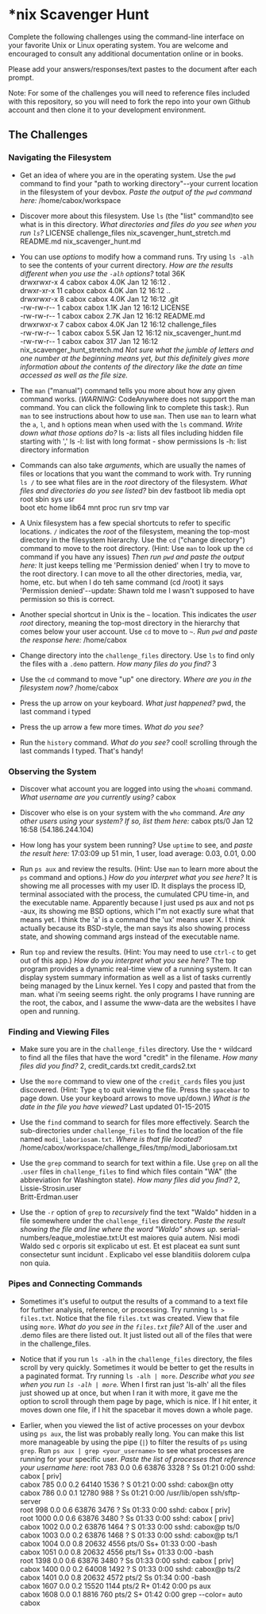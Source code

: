# *nix Scavenger Hunt

Complete the following challenges using the command-line interface on your favorite
Unix or Linux operating system. You are welcome and encouraged to consult any
additional documentation online or in books.

Please add your answers/responses/text pastes to the document after each prompt.

Note: For some of the challenges you will need to reference files included with
this repository, so you will need to fork the repo into your own Github account
and then clone it to your development environment.

## The Challenges

### Navigating the Filesystem

* Get an idea of where you are in the operating system. Use the `pwd` command to find your "path to working directory"--your current location in the filesystem of your devbox. 
*Paste the output of the `pwd` command here:*
/home/cabox/workspace

* Discover more about this filesystem. Use `ls` (the "list" command)to see what is in this directory.
*What directories and files do you see when you run `ls`?*
LICENSE    challenge_files        nix_scavenger_hunt_stretch.md                    
README.md  nix_scavenger_hunt.md

* You can use *options* to modify how a command runs. Try using `ls -alh` to see the contents of your current directory.
*How are the results different when you use the `-alh` options?*
total 36K                                                                                             
drwxrwxr-x  4 cabox cabox 4.0K Jan 12 16:12 .                                                         
drwxr-xr-x 11 cabox cabox 4.0K Jan 12 16:12 ..                                                        
drwxrwxr-x  8 cabox cabox 4.0K Jan 12 16:12 .git                                                      
-rw-rw-r--  1 cabox cabox 1.1K Jan 12 16:12 LICENSE                                                   
-rw-rw-r--  1 cabox cabox 2.7K Jan 12 16:12 README.md                                                 
drwxrwxr-x  7 cabox cabox 4.0K Jan 12 16:12 challenge_files                                           
-rw-rw-r--  1 cabox cabox 5.5K Jan 12 16:12 nix_scavenger_hunt.md                                     
-rw-rw-r--  1 cabox cabox  317 Jan 12 16:12 nix_scavenger_hunt_stretch.md 
*Not sure what the jumble of letters and one number at the beginning means yet, but this definitely gives more information about the contents of the directory like the date an time accessed as well as the file size.*

* The `man` ("manual") command tells you more about how any given command works. (*WARNING:* CodeAnywhere does not support the man command. You can click the following link to complete this task:). Run `man` to see instructions about how to use `man`. Then use `man` to learn what the `a`, `l`, and `h` options mean when used with the `ls` command. *Write down what those options do?*
ls -a: lists all files including hidden file starting with ','
ls -l: list with long format - show permissions
ls -h: list directory information

* Commands can also take *arguments*, which are usually the names of files or locations that you want the command to work with. Try running `ls /` to see what files are in the *root* directory of the filesystem. *What files and directories do you see listed?*
bin   dev  fastboot  lib    media  opt   root  sbin  sys  usr                                         
boot  etc  home      lib64  mnt    proc  run   srv   tmp  var 

* A Unix filesystem has a few special shortcuts to refer to specific locations. `/` indicates the *root* of the filesystem, meaning the top-most directory in the filesystem hierarchy. Use the `cd` ("change directory") command to move to the root directory. (Hint: Use `man` to look up the `cd` command if you have any issues) *Then run `pwd` and paste the output here:*
It just keeps telling me 'Permission denied' when I try to move to the root directory. I can move to all the other directories, media, var, home, etc. but when I do teh same command (cd /root) it says 'Permission denied'--update: Shawn told me I wasn't supposed to have permission so this is correct.


* Another special shortcut in Unix is the `~` location. This indicates the *user root* directory, meaning the top-most directory in the hierarchy that comes below your user account. Use `cd` to move to `~`. *Run `pwd` and paste the response here:* /home/cabox  

* Change directory into the `challenge_files` directory. Use `ls` to find only the files with a `.demo` pattern. *How many files do you find?* 3

* Use the `cd` command to move "up" one directory. *Where are you in the filesystem now?* /home/cabox  

* Press the up arrow on your keyboard. *What just happened?* pwd, the last command i typed

* Press the up arrow a few more times. *What do you see?*

* Run the `history` command. *What do you see?* cool! scrolling through the last commands I typed. That's handy!

### Observing the System

* Discover what account you are logged into using the `whoami` command. *What username are you currently using?* cabox

* Discover who else is on your system with the `who` command. *Are any other users using your system? If so, list them here:* cabox    pts/0        Jan 12 16:58 (54.186.244.104) 

* How long has your system been running? Use `uptime` to see, and *paste the result here:*
 17:03:09 up 51 min,  1 user,  load average: 0.03, 0.01, 0.00 

* Run `ps aux` and review the results. (Hint: Use `man` to learn more about the `ps` command and options.) *How do you interpret what you see here?*
It is showing me all processes with my user ID. It displays the process ID, terminal associated with the process, the cumulated CPU time-in, and the executable name. Apparently because I just used ps aux and not ps -aux, its showing me BSD options, which I"m not exactly sure what that means yet. I think the 'a' is a command the 'ux' means user X. I think actually because its BSD-style, the man says its also showing process state, and showing command args instead of the executable name.

* Run `top` and review the results. (Hint: You may need to use `ctrl-c` to get out of this app.) *How do you interpret what you see here?* 
The top program provides a dynamic real-time view of a running system. It can display system summary information as well as a list of tasks currently being managed by the Linux kernel. Yes I copy and pasted that from the man. what i'm seeing seems right. the only programs I have running are the root, the cabox, and I assume the www-data are the websites I have open and running.

### Finding and Viewing Files

* Make sure you are in the `challenge_files` directory. Use the `*` wildcard to find all the files that have the word "credit" in the filename. *How many files did you find?* 2, credit_cards.txt  credit_cards2.txt  

* Use the `more` command to view one of the `credit_cards` files you just discovered. (Hint: Type `q` to quit viewing the file. Press the `spacebar` to page down. Use your keyboard arrows to move up/down.) *What is the date in the file you have viewed?* Last updated 01-15-2015

* Use the `find` command to search for files more effectively. Search the sub-directories under `challenge_files` to find the location of the file named `modi_laboriosam.txt`. *Where is that file located?* /home/cabox/workspace/challenge_files/tmp/modi_laboriosam.txt 

* Use the `grep` command to search for text within a file. Use `grep` on all the `.user` files in `challenge_files` to find which files contain "WA" (the abbreviation for Washington state). *How many files did you find?*
2,
Lissie-Strosin.user                                                                
Britt-Erdman.user 

* Use the `-r` option of `grep` to *recursively* find the text "Waldo" hidden in a file somewhere under the `challenge_files` directory. *Paste the result showing the file and line where the word "Waldo" shows up.*
serial-numbers/eaque_molestiae.txt:Ut est maiores quia autem. Nisi modi Waldo sed c
orporis sit explicabo ut est. Et est placeat ea sunt sunt consectetur sunt incidunt
. Explicabo vel esse blanditiis dolorem culpa non quia. 

### Pipes and Connecting Commands

* Sometimes it's useful to output the results of a command to a text file for further analysis, reference, or processing. Try running `ls > files.txt`. Notice that the file `files.txt` was created. View that file using `more`. *What do you see in the `files.txt` file?* All of the .user and .demo files are there listed out. It just listed out all of the files that were in the challenge_files. 

* Notice that if you run `ls -alh` in the `challenge_files` directory, the files scroll by very quickly. Sometimes it would be better to get the results in a paginated format. Try running `ls -alh | more`. *Describe what you see when you run `ls -alh | more`.* 
When I first ran just 'ls-alh' all the files just showed up at once, but when I ran it with more, it gave me the option to scroll through them page by page, which is nice. If I hit enter, it moves down one file, if I hit the spacebar it moves down a whole page. 

* Earlier, when you viewed the list of active processes on your devbox using `ps aux`, the list was probably really long. You can make this list more manageable by using the pipe (`|`) to filter the results of `ps` using `grep`. Run `ps aux | grep <your_username>` to see what processes are running for your specific user. *Paste the list of processes that reference your username here:*
root       783  0.0  0.6  63876  3328 ?        Ss   01:21   0:00 sshd: cabox [
priv]                                                                         
cabox      785  0.0  0.2  64140  1536 ?        S    01:21   0:00 sshd: cabox@n
otty                                                                          
cabox      786  0.0  0.1  12780   988 ?        Ss   01:21   0:00 /usr/lib/open
ssh/sftp-server                                                               
root       998  0.0  0.6  63876  3476 ?        Ss   01:33   0:00 sshd: cabox [
priv]                                                                         
root      1000  0.0  0.6  63876  3480 ?        Ss   01:33   0:00 sshd: cabox [
priv]                                                                         
cabox     1002  0.0  0.2  63876  1464 ?        S    01:33   0:00 sshd: cabox@p
ts/0                                                                          
cabox     1003  0.0  0.2  63876  1468 ?        S    01:33   0:00 sshd: cabox@p
ts/1                                                                          
cabox     1004  0.0  0.8  20632  4556 pts/0    Ss+  01:33   0:00 -bash        
cabox     1051  0.0  0.8  20632  4556 pts/1    Ss+  01:33   0:00 -bash        
root      1398  0.0  0.6  63876  3480 ?        Ss   01:33   0:00 sshd: cabox [
priv]                                                                         
cabox     1400  0.0  0.2  64008  1492 ?        S    01:33   0:00 sshd: cabox@p
ts/2                                                                          
cabox     1401  0.0  0.8  20632  4572 pts/2    Ss   01:34   0:00 -bash        
cabox     1607  0.0  0.2  15520  1144 pts/2    R+   01:42   0:00 ps aux       
cabox     1608  0.0  0.1   8816   760 pts/2    S+   01:42   0:00 grep --color=
auto cabox  
